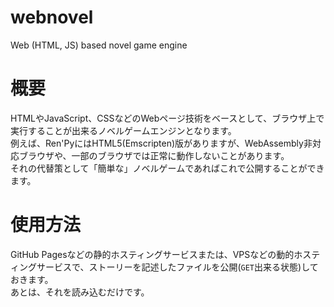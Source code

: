 # webnovel
Web (HTML, JS) based novel game engine

# 概要
HTMLやJavaScript、CSSなどのWebページ技術をベースとして、ブラウザ上で実行することが出来るノベルゲームエンジンとなります。  
例えば、Ren'PyにはHTML5(Emscripten)版がありますが、WebAssembly非対応ブラウザや、一部のブラウザでは正常に動作しないことがあります。  
それの代替策として「簡単な」ノベルゲームであればこれで公開することができます。

# 使用方法
GitHub Pagesなどの静的ホスティングサービスまたは、VPSなどの動的ホスティングサービスで、ストーリーを記述したファイルを公開(`GET`出来る状態)しておきます。  
あとは、それを読み込むだけです。
